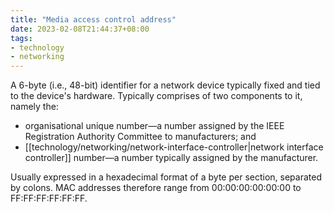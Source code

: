```yaml
---
title: "Media access control address"
date: 2023-02-08T21:44:37+08:00
tags:
- technology
- networking
---
```


A 6-byte (i.e., 48-bit) identifier for a network device typically fixed and tied to the device's hardware. Typically comprises of two components to it, namely the:
- organisational unique number—a number assigned by the IEEE Registration Authority Committee to manufacturers; and
- [[technology/networking/network-interface-controller|network interface controller]] number—a number typically assigned by the manufacturer.

Usually expressed in a hexadecimal format of a byte per section, separated by colons. MAC addresses therefore range from 00:00:00:00:00:00 to FF:FF:FF:FF:FF:FF.

